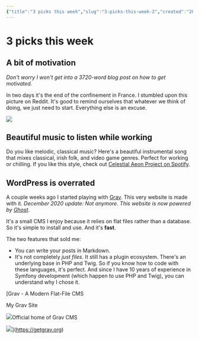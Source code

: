 ```yaml
---
{"title":"3 picks this week","slug":"3-picks-this-week-2","created":"2020-05-09T09:00:00.000Z","updated":"2024-12-07T22:10:38.877+01:00","dg-publish":true,"dg-list-home":true,"project":["[[noobthink.com]]"],"tags":[],"permalink":"/projects/digital-garden/articles/3-picks-this-week-2/","dgPassFrontmatter":true}
---
```



# 3 picks this week
## **A bit of motivation**

_Don't worry I won't get into a 3720-word blog post on how to get motivated._

In two days it's the end of the confinement in France. I stumbled upon this picture on Reddit. It's good to remind ourselves that whatever we think of doing, we just need to start. Everything else is an excuse.

![](https://i.imgur.com/HxVh2uu.png)

## **Beautiful music to listen while working**

Do you like melodic, classical music? Here's a beautiful instrumental song that mixes classical, irish folk, and video game genres. Perfect for working or chilling. If you like this style, check out [Celestial Aeon Project on Spotify](https://open.spotify.com/artist/3erL8NEQbmmOXhO6yyVWxO?si=YQ30aKlISxmke2fS8Zeglw).

## **WordPress is overrated**

A couple weeks ago I started playing with [Grav](https://getgrav.org/). This very website is made with it. _December 2020 update: Not anymore. This website is now powered by [Ghost](http://ghost.org/)_.

It's a small CMS I enjoy because it relies on flat files rather than a database. So it's simple to install and use. And it's **fast**.

The two features that sold me:

- You can write your posts in Markdown.
- It's not completely _just files_. It still has a plugin ecosystem. There's an underlying base in PHP and Twig. So if you know how to code with these languages, it's perfect. And since I have 10 years of experience in Symfony development (which happen to use PHP and Twig), you can understand why I chose it.

[Grav - A Modern Flat-File CMS

My Grav Site

![](https://getgrav.org/user/themes/planetoid/images/favicon.png)Official home of Grav CMS

![](https://webshot.getgrav.org/?url=aHR0cHM6Ly9nZXRncmF2Lm9yZw==)](https://getgrav.org)
